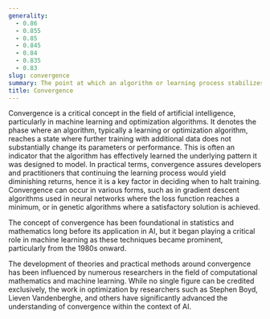 ```yaml
---
generality:
  - 0.86
  - 0.855
  - 0.85
  - 0.845
  - 0.84
  - 0.835
  - 0.83
slug: convergence
summary: The point at which an algorithm or learning process stabilizes, reaching a state where further iterations or data input do not significantly alter its outcome.
title: Convergence
---
```


Convergence is a critical concept in the field of artificial intelligence, particularly in machine learning and optimization algorithms. It denotes the phase where an algorithm, typically a learning or optimization algorithm, reaches a state where further training with additional data does not substantially change its parameters or performance. This is often an indicator that the algorithm has effectively learned the underlying pattern it was designed to model. In practical terms, convergence assures developers and practitioners that continuing the learning process would yield diminishing returns, hence it is a key factor in deciding when to halt training. Convergence can occur in various forms, such as in gradient descent algorithms used in neural networks where the loss function reaches a minimum, or in genetic algorithms where a satisfactory solution is achieved.

The concept of convergence has been foundational in statistics and mathematics long before its application in AI, but it began playing a critical role in machine learning as these techniques became prominent, particularly from the 1980s onward.

The development of theories and practical methods around convergence has been influenced by numerous researchers in the field of computational mathematics and machine learning. While no single figure can be credited exclusively, the work in optimization by researchers such as Stephen Boyd, Lieven Vandenberghe, and others have significantly advanced the understanding of convergence within the context of AI.
